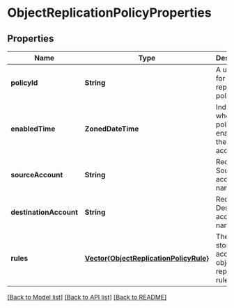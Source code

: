 # ObjectReplicationPolicyProperties


## Properties
Name | Type | Description | Notes
------------ | ------------- | ------------- | -------------
**policyId** | **String** | A unique id for object replication policy. | [optional] [readonly] [default to nothing]
**enabledTime** | **ZonedDateTime** | Indicates when the policy is enabled on the source account. | [optional] [readonly] [default to nothing]
**sourceAccount** | **String** | Required. Source account name. | [default to nothing]
**destinationAccount** | **String** | Required. Destination account name. | [default to nothing]
**rules** | [**Vector{ObjectReplicationPolicyRule}**](ObjectReplicationPolicyRule.md) | The storage account object replication rules. | [optional] [default to nothing]


[[Back to Model list]](../README.md#models) [[Back to API list]](../README.md#api-endpoints) [[Back to README]](../README.md)


